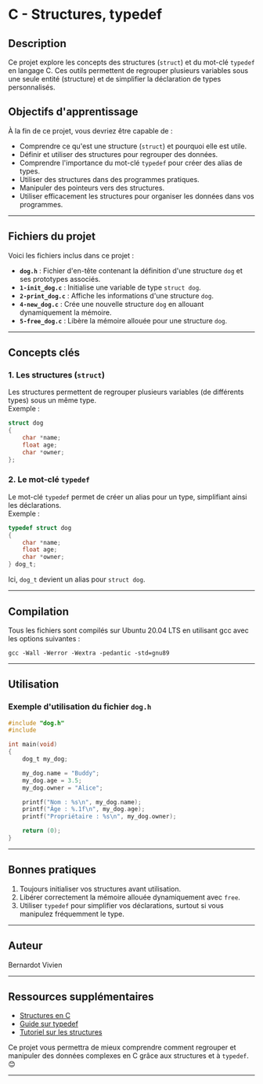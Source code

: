 # C - Structures, typedef

## Description
Ce projet explore les concepts des structures (`struct`) et du mot-clé `typedef` en langage C. Ces outils permettent de regrouper plusieurs variables sous une seule entité (structure) et de simplifier la déclaration de types personnalisés.

## Objectifs d'apprentissage
À la fin de ce projet, vous devriez être capable de :
- Comprendre ce qu'est une structure (`struct`) et pourquoi elle est utile.
- Définir et utiliser des structures pour regrouper des données.
- Comprendre l'importance du mot-clé `typedef` pour créer des alias de types.
- Utiliser des structures dans des programmes pratiques.
- Manipuler des pointeurs vers des structures.
- Utiliser efficacement les structures pour organiser les données dans vos programmes.

---

## Fichiers du projet
Voici les fichiers inclus dans ce projet :

- **`dog.h`** : Fichier d'en-tête contenant la définition d'une structure `dog` et ses prototypes associés.
- **`1-init_dog.c`** : Initialise une variable de type `struct dog`.
- **`2-print_dog.c`** : Affiche les informations d'une structure `dog`.
- **`4-new_dog.c`** : Crée une nouvelle structure `dog` en allouant dynamiquement la mémoire.
- **`5-free_dog.c`** : Libère la mémoire allouée pour une structure `dog`.

---

## Concepts clés

### 1. Les structures (`struct`)
Les structures permettent de regrouper plusieurs variables (de différents types) sous un même type.  
Exemple :
```c
struct dog
{
	char *name;
	float age;
	char *owner;
};
```

### 2. Le mot-clé `typedef`
Le mot-clé `typedef` permet de créer un alias pour un type, simplifiant ainsi les déclarations.  
Exemple :
```c
typedef struct dog
{
	char *name;
	float age;
	char *owner;
} dog_t;
```
Ici, `dog_t` devient un alias pour `struct dog`.

---

## Compilation
Tous les fichiers sont compilés sur Ubuntu 20.04 LTS en utilisant gcc avec les options suivantes :
```
gcc -Wall -Werror -Wextra -pedantic -std=gnu89
```

---

## Utilisation

### Exemple d'utilisation du fichier `dog.h`
```c
#include "dog.h"
#include 

int main(void)
{
	dog_t my_dog;

	my_dog.name = "Buddy";
	my_dog.age = 3.5;
	my_dog.owner = "Alice";

	printf("Nom : %s\n", my_dog.name);
	printf("Âge : %.1f\n", my_dog.age);
	printf("Propriétaire : %s\n", my_dog.owner);

	return (0);
}
```

---

## Bonnes pratiques
1. Toujours initialiser vos structures avant utilisation.
2. Libérer correctement la mémoire allouée dynamiquement avec `free`.
3. Utiliser `typedef` pour simplifier vos déclarations, surtout si vous manipulez fréquemment le type.

---

## Auteur
Bernardot Vivien

---

## Ressources supplémentaires
- [Structures en C](https://www.learn-c.org/en/Structures)
- [Guide sur typedef](https://www.geeksforgeeks.org/typedef-in-c/)
- [Tutoriel sur les structures](https://www.tutorialspoint.com/cprogramming/c_structures.htm)

Ce projet vous permettra de mieux comprendre comment regrouper et manipuler des données complexes en C grâce aux structures et à `typedef`. 😊

---